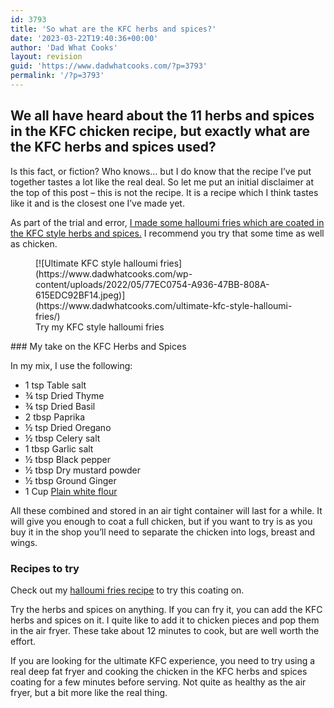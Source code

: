 ```yaml
---
id: 3793
title: 'So what are the KFC herbs and spices?'
date: '2023-03-22T19:40:36+00:00'
author: 'Dad What Cooks'
layout: revision
guid: 'https://www.dadwhatcooks.com/?p=3793'
permalink: '/?p=3793'
---
```


## We all have heard about the 11 herbs and spices in the KFC chicken recipe, but exactly what are the KFC herbs and spices used? 

Is this fact, or fiction? Who knows… but I do know that the recipe I’ve put together tastes a lot like the real deal. So let me put an initial disclaimer at the top of this post – this is not the recipe. It is a recipe which I think tastes like it and is the closest one I’ve made yet.

As part of the trial and error, [I made some halloumi fries which are coated in the KFC style herbs and spices.](https://www.dadwhatcooks.com/ultimate-kfc-style-halloumi-fries/) I recommend you try that some time as well as chicken.

<figure class="wp-block-image size-full">[![Ultimate KFC style halloumi fries](https://www.dadwhatcooks.com/wp-content/uploads/2022/05/77EC0754-A936-47BB-808A-615EDC92BF14.jpeg)](https://www.dadwhatcooks.com/ultimate-kfc-style-halloumi-fries/)<figcaption class="wp-element-caption">Try my KFC style halloumi fries</figcaption></figure>### My take on the KFC Herbs and Spices

In my mix, I use the following:

- 1 tsp Table salt
- ¾ tsp Dried Thyme
- ¾ tsp Dried Basil
- 2 tbsp Paprika
- ½ tsp Dried Oregano
- ½ tbsp Celery salt
- 1 tbsp Garlic salt
- ½ tbsp Black pepper
- ½ tbsp Dry mustard powder
- ½ tbsp Ground Ginger
- 1 Cup [Plain white flour](https://amzn.to/3ikoxSN)

All these combined and stored in an air tight container will last for a while. It will give you enough to coat a full chicken, but if you want to try is as you buy it in the shop you’ll need to separate the chicken into logs, breast and wings.

### Recipes to try

Check out my [halloumi fries recipe](https://www.dadwhatcooks.com/ultimate-kfc-style-halloumi-fries/) to try this coating on.

Try the herbs and spices on anything. If you can fry it, you can add the KFC herbs and spices on it. I quite like to add it to chicken pieces and pop them in the air fryer. These take about 12 minutes to cook, but are well worth the effort.

If you are looking for the ultimate KFC experience, you need to try using a real deep fat fryer and cooking the chicken in the KFC herbs and spices coating for a few minutes before serving. Not quite as healthy as the air fryer, but a bit more like the real thing.